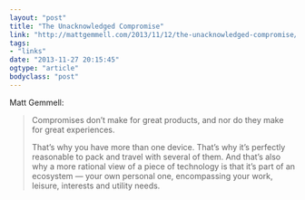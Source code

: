 ```yaml
---
layout: "post"
title: "The Unacknowledged Compromise"
link: "http://mattgemmell.com/2013/11/12/the-unacknowledged-compromise/"
tags: 
- "links"
date: "2013-11-27 20:15:45"
ogtype: "article"
bodyclass: "post"
---
```


Matt Gemmell:

> Compromises don’t make for great products, and nor do they make for great experiences.
> 
> That’s why you have more than one device. That’s why it’s perfectly reasonable to pack and travel with several of them. And that’s also why a more rational view of a piece of technology is that it’s part of an ecosystem — your own personal one, encompassing your work, leisure, interests and utility needs.